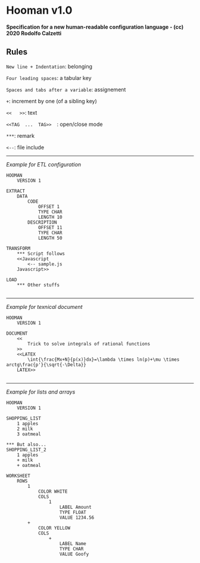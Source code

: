 # Hooman v1.0 

__Specification for a new human-readable configuration language - (cc) 2020 Rodolfo Calzetti__


## Rules

```New line + Indentation```: belonging

```Four leading spaces```: a tabular key

```Spaces and tabs after a variable```: assignement

```+```: increment by one (of a sibling key)

```<<   >>```: text

```<<TAG  ...  TAG>>  ```: open/close mode

```***```: remark

```<--```: file include 

---

_Example for ETL configuration_

```    
HOOMAN
    VERSION 1

EXTRACT
    DATA
        CODE
            OFFSET 1
            TYPE CHAR
            LENGTH 10
        DESCRIPTION
            OFFSET 11
            TYPE CHAR
            LENGTH 50
         
TRANSFORM
    *** Script follows
    <<Javascript
        <-- sample.js
    Javascript>>
    
LOAD
    *** Other stuffs
    
```

---

_Example for texnical document_

```    
HOOMAN
    VERSION 1

DOCUMENT
    <<
        Trick to solve integrals of rational functions
    >>
    <<LATEX
        \int{\frac{Mx+N}{p(x)}dx}=\lambda \times ln(p)+\mu \times arctg\frac{p'}{\sqrt{-\Delta}}
    LATEX>>
    
```    
    

---

_Example for lists and arrays_

```    
HOOMAN
    VERSION 1

SHOPPING_LIST
    1 apples
    2 milk
    3 oatmeal
    
*** But also...
SHOPPING_LIST_2
    1 apples
    + milk
    + oatmeal

WORKSHEET
    ROWS 
        1
            COLOR WHITE
            COLS
                1
                    LABEL Amount
                    TYPE FLOAT
                    VALUE 1234.56
        +
            COLOR YELLOW
            COLS
                +
                    LABEL Name 
                    TYPE CHAR
                    VALUE Goofy
            
    
        
```    
    

